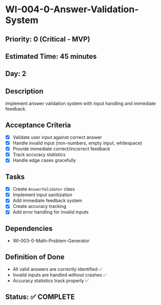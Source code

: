 # WI-004-0-Answer-Validation-System

## Priority: 0 (Critical - MVP)
## Estimated Time: 45 minutes
## Day: 2

## Description
Implement answer validation system with input handling and immediate feedback.

## Acceptance Criteria
- [x] Validate user input against correct answer
- [x] Handle invalid input (non-numbers, empty input, whitespace)
- [x] Provide immediate correct/incorrect feedback
- [x] Track accuracy statistics
- [x] Handle edge cases gracefully

## Tasks
- [x] Create `AnswerValidator` class
- [x] Implement input sanitization
- [x] Add immediate feedback system
- [x] Create accuracy tracking
- [x] Add error handling for invalid inputs

## Dependencies
- WI-003-0-Math-Problem-Generator

## Definition of Done
- All valid answers are correctly identified ✅
- Invalid inputs are handled without crashes ✅
- Accuracy statistics track properly ✅

## Status: ✅ COMPLETE
